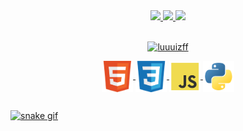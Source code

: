 <!--
<img src="https://github.com/Luuuizff/Luuuizff/blob/main/master/Assets/github2.png"/>
-->
<!--
<h1 align="center"> Olá! Meu nome é Luiz, e esse é meu perfil! <img src="https://raw.githubusercontent.com/Luuuizff/Luuuizff/main/master/Assets/Hi.gif" width="29px"> </h1>
-->

<div align="center">
  <a href="https://github.com/Luuuizff"/>
  <img height="180em" src="https://github-readme-stats.vercel.app/api?username=luuuizff&show_icons=true&theme=radical&include_all_commits=true&count_private=true"/>
  <img height="180em" src="https://github-readme-stats.vercel.app/api/top-langs/?username=luuuizff&layout=compact&langs_count=7&theme=radical"/>
  <img width="49%" src="https://github-readme-streak-stats.herokuapp.com/?user=luuuizff&theme=radical" />
</div>
  
<br>
  
<p align="center"> <img src="https://komarev.com/ghpvc/?username=luuuizff&label=Visitas&color=9a07df&style=flat" alt="luuuizff" /> </p>

<!--
<img src="https://github.com/Luuuizff/Luuuizff/blob/main/master/Assets/githubTeste.png"/>
-->


<p align="center">
    <img align="center" width="50" height="50"/ src="https://github.com/Luuuizff/Luuuizff/blob/main/master/Assets/icons/novos/html.png"/>
    <img align="center" width="50" height="50"/ src="https://github.com/Luuuizff/Luuuizff/blob/main/master/Assets/icons/novos/css.png"/>
    <img align="center" width="50" height="50"/ src="https://github.com/Luuuizff/Luuuizff/blob/main/master/Assets/icons/novos/js.png"/>
    <img align="center" width="50" height="50"/ src="https://github.com/Luuuizff/Luuuizff/blob/main/master/Assets/icons/novos/python.png"/>
</p>
  
<!--
 Themes: https://github.com/anuraghazra/github-readme-stats/blob/master/themes/README.md
-->
##
![snake gif](https://github.com/Luuuizff/Luuuizff/blob/output/github-contribution-grid-snake.svg)
